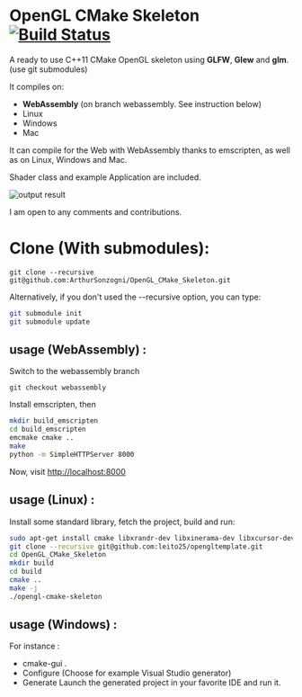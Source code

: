 OpenGL CMake Skeleton [![Build Status](https://travis-ci.org/ArthurSonzogni/OpenGL_CMake_Skeleton.svg?branch=master)](https://travis-ci.org/ArthurSonzogni/OpenGL_CMake_Skeleton)
=======================

A ready to use C++11 CMake OpenGL skeleton using **GLFW**, **Glew** and **glm**. (use git submodules)

It compiles on:
 * **WebAssembly**  (on branch webassembly. See instruction below)
 * Linux
 * Windows
 * Mac

It can compile for the Web with WebAssembly thanks to emscripten, as well as on
Linux, Windows and Mac.

Shader class and example Application are included.

![output result](output.gif)

I am open to any comments and contributions.

Clone (With submodules):
========================

```
git clone --recursive git@github.com:ArthurSonzogni/OpenGL_CMake_Skeleton.git
```

Alternatively, if you don't used the --recursive option, you can type:
```bash
git submodule init
git submodule update
```

usage (WebAssembly) : 
---------------------
Switch to the webassembly branch
```
git checkout webassembly
```

Install emscripten, then
```bash
mkdir build_emscripten
cd build_emscripten
emcmake cmake ..
make
python -m SimpleHTTPServer 8000
```

Now, visit [http://localhost:8000](http://localhost:8000)

usage (Linux) : 
---------------
Install some standard library, fetch the project, build and run:
```bash
sudo apt-get install cmake libxrandr-dev libxinerama-dev libxcursor-dev libxi-dev libgl1-mesa-dev libglu1-mesa-dev
git clone --recursive git@github.com:leito25/opengltemplate.git
cd OpenGL_CMake_Skeleton
mkdir build
cd build
cmake ..
make -j
./opengl-cmake-skeleton
```

usage (Windows) :
-----------------
For instance :
* cmake-gui .
* Configure (Choose for example Visual Studio generator)
* Generate
Launch the generated project in your favorite IDE and run it.
